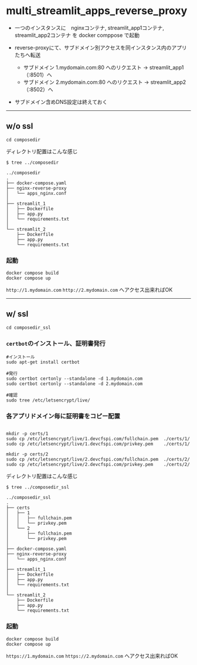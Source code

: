 # multi_streamlit_apps_reverse_proxy


- 一つのインスタンスに　nginxコンテナ, streamlit_app1コンテナ, streamlit_app2コンテナ を docker comppose で起動

 
- reverse-proxyにて、サブドメイン別アクセスを同インスタンス内のアプリたちへ転送

  - サブドメイン 1.mydomain.com:80 へのリクエスト	->	streamlit_app1（:8501）へ
  - サブドメイン 2.mydomain.com:80 へのリクエスト	->	streamlit_app2（:8502）へ

* サブドメイン含めDNS設定は終えておく

---


## w/o ssl 
```shell
cd composedir
```

ディレクトリ配置はこんな感じ
```shell
$ tree ../composedir

../composedir
.
├── docker-compose.yaml
├── nginx-reverse-proxy
│   └── apps_nginx.conf
│
├── streamlit_1
│   ├── Dockerfile
│   ├── app.py
│   └── requirements.txt
│
└── streamlit_2
    ├── Dockerfile
    ├── app.py
    └── requirements.txt
```

### 起動
```shell
docker compose build
docker compose up
```

 `http://1.mydomain.com`
 `http://2.mydomain.com`
へアクセス出来ればOK


---
## w/ ssl 
```shell
cd composedir_ssl
```

### `certbot`のインストール、証明書発行

```shell
#インストール
sudo apt-get install certbot

#発行
sudo certbot certonly --standalone -d 1.mydomain.com
sudo certbot certonly --standalone -d 2.mydomain.com

#確認
sudo tree /etc/letsencrypt/live/

```



### 各アプリドメイン毎に証明書をコピー配置

```shell

mkdir -p certs/1
sudo cp /etc/letsencrypt/live/1.devcfspi.com/fullchain.pem  ./certs/1/
sudo cp /etc/letsencrypt/live/1.devcfspi.com/privkey.pem    ./certs/1/

mkdir -p certs/2
sudo cp /etc/letsencrypt/live/2.devcfspi.com/fullchain.pem  ./certs/2/
sudo cp /etc/letsencrypt/live/2.devcfspi.com/privkey.pem    ./certs/2/

```

ディレクトリ配置はこんな感じ
```shell
$ tree ../composedir_ssl

../composedir_ssl
.
├── certs
│   ├── 1
│   │   ├── fullchain.pem
│   │   └── privkey.pem
│   └── 2
│       ├── fullchain.pem
│       └── privkey.pem
│
├── docker-compose.yaml
├── nginx-reverse-proxy
│   └── apps_nginx.conf
│
├── streamlit_1
│   ├── Dockerfile
│   ├── app.py
│   └── requirements.txt
│
└── streamlit_2
    ├── Dockerfile
    ├── app.py
    └── requirements.txt
```


### 起動
```shell
docker compose build
docker compose up
```

`https://1.mydomain.com`
`https://2.mydomain.com`
へアクセス出来ればOK
